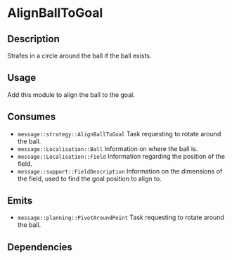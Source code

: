 # AlignBallToGoal

## Description

Strafes in a circle around the ball if the ball exists.

## Usage

Add this module to align the ball to the goal.

## Consumes

- `message::strategy::AlignBallToGoal` Task requesting to rotate around the ball.
- `message::Localisation::Ball` Information on where the ball is.
- `message::Localisation::Field` Information regarding the position of the field.
- `message::support::FieldDescription` Information on the dimensions of the field, used to find the goal position to align to.

## Emits

- `message::planning::PivotAroundPoint` Task requesting to rotate around the ball.

## Dependencies
